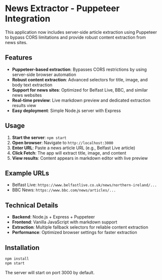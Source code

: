 # News Extractor - Puppeteer Integration

This application now includes server-side article extraction using Puppeteer to bypass CORS limitations and provide robust content extraction from news sites.

## Features

- **Puppeteer-based extraction**: Bypasses CORS restrictions by using server-side browser automation
- **Robust content extraction**: Advanced selectors for title, image, and body text extraction
- **Support for news sites**: Optimized for Belfast Live, BBC, and similar news websites
- **Real-time preview**: Live markdown preview and dedicated extraction results view
- **Easy deployment**: Simple Node.js server with Express

## Usage

1. **Start the server**: `npm start`
2. **Open browser**: Navigate to `http://localhost:3000`
3. **Enter URL**: Paste a news article URL (e.g., Belfast Live article)
4. **Click Fetch**: The app will extract title, image, and content
5. **View results**: Content appears in markdown editor with live preview

## Example URLs

- Belfast Live: `https://www.belfastlive.co.uk/news/northern-ireland/...`
- BBC News: `https://www.bbc.com/news/articles/...`

## Technical Details

- **Backend**: Node.js + Express + Puppeteer
- **Frontend**: Vanilla JavaScript with markdown support
- **Extraction**: Multiple fallback selectors for reliable content extraction
- **Performance**: Optimized browser settings for faster extraction

## Installation

```bash
npm install
npm start
```

The server will start on port 3000 by default.